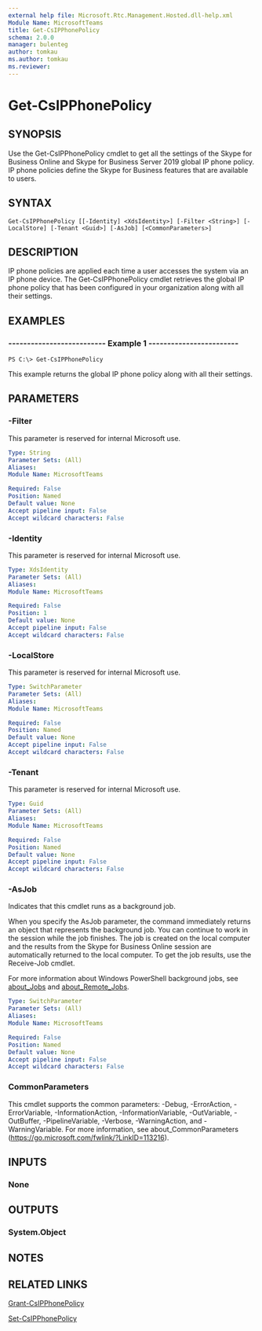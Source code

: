 ```yaml
---
external help file: Microsoft.Rtc.Management.Hosted.dll-help.xml
Module Name: MicrosoftTeams
title: Get-CsIPPhonePolicy
schema: 2.0.0
manager: bulenteg
author: tomkau
ms.author: tomkau
ms.reviewer:
---
```


# Get-CsIPPhonePolicy

## SYNOPSIS
Use the Get-CsIPPhonePolicy cmdlet to get all the settings of the Skype for Business Online and Skype for Business Server 2019 global IP phone policy. IP phone policies define the Skype for Business features that are available to users.

## SYNTAX

```
Get-CsIPPhonePolicy [[-Identity] <XdsIdentity>] [-Filter <String>] [-LocalStore] [-Tenant <Guid>] [-AsJob] [<CommonParameters>]
```

## DESCRIPTION
IP phone policies are applied each time a user accesses the system via an IP phone device. The Get-CsIPPhonePolicy cmdlet retrieves the global IP phone policy that has been configured in your organization along with all their settings.

## EXAMPLES

### -------------------------- Example 1 ------------------------
```
PS C:\> Get-CsIPPhonePolicy
```

This example returns the global IP phone policy along with all their settings.

## PARAMETERS

### -Filter
This parameter is reserved for internal Microsoft use.

```yaml
Type: String
Parameter Sets: (All)
Aliases: 
Module Name: MicrosoftTeams

Required: False
Position: Named
Default value: None
Accept pipeline input: False
Accept wildcard characters: False
```

### -Identity
This parameter is reserved for internal Microsoft use.

```yaml
Type: XdsIdentity
Parameter Sets: (All)
Aliases: 
Module Name: MicrosoftTeams

Required: False
Position: 1
Default value: None
Accept pipeline input: False
Accept wildcard characters: False
```

### -LocalStore
This parameter is reserved for internal Microsoft use.

```yaml
Type: SwitchParameter
Parameter Sets: (All)
Aliases: 
Module Name: MicrosoftTeams

Required: False
Position: Named
Default value: None
Accept pipeline input: False
Accept wildcard characters: False
```

### -Tenant
This parameter is reserved for internal Microsoft use.

```yaml
Type: Guid
Parameter Sets: (All)
Aliases: 
Module Name: MicrosoftTeams

Required: False
Position: Named
Default value: None
Accept pipeline input: False
Accept wildcard characters: False
```

### -AsJob
Indicates that this cmdlet runs as a background job.

When you specify the AsJob parameter, the command immediately returns an object that represents the background job. You can continue to work in the session while the job finishes. The job is created on the local computer and the results from the Skype for Business Online session are automatically returned to the local computer. To get the job results, use the Receive-Job cmdlet.

For more information about Windows PowerShell background jobs, see [about_Jobs](https://docs.microsoft.com/powershell/module/microsoft.powershell.core/about/about_jobs?view=powershell-6) and [about_Remote_Jobs](https://docs.microsoft.com/powershell/module/microsoft.powershell.core/about/about_remote_jobs?view=powershell-6).

```yaml
Type: SwitchParameter
Parameter Sets: (All)
Aliases: 
Module Name: MicrosoftTeams

Required: False
Position: Named
Default value: None
Accept pipeline input: False
Accept wildcard characters: False
```

### CommonParameters
This cmdlet supports the common parameters: -Debug, -ErrorAction, -ErrorVariable, -InformationAction, -InformationVariable, -OutVariable, -OutBuffer, -PipelineVariable, -Verbose, -WarningAction, and -WarningVariable. For more information, see about_CommonParameters (https://go.microsoft.com/fwlink/?LinkID=113216).

## INPUTS

### None


## OUTPUTS

### System.Object


## NOTES


## RELATED LINKS
[Grant-CsIPPhonePolicy](https://docs.microsoft.com/powershell/module/skype/grant-csipphonepolicy?view=skype-ps)

[Set-CsIPPhonePolicy](https://docs.microsoft.com/powershell/module/skype/set-csipphonepolicy?view=skype-ps)
